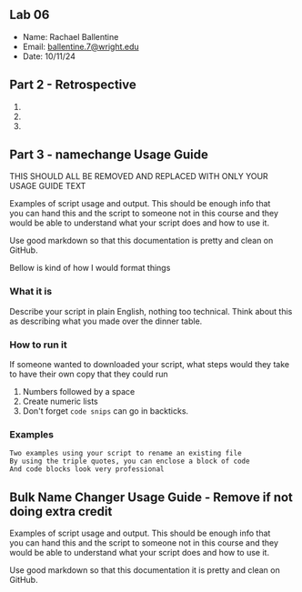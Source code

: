 ## Lab 06

- Name: Rachael Ballentine
- Email: ballentine.7@wright.edu
- Date: 10/11/24

## Part 2 - Retrospective

1.
2.
3.

## Part 3 - namechange Usage Guide

THIS SHOULD ALL BE REMOVED AND REPLACED WITH ONLY YOUR USAGE GUIDE TEXT

Examples of script usage and output. This should be enough info that  
you can hand this and the script to someone not in this course and they  
would be able to understand what your script does and how to use it.

Use good markdown so that this documentation is pretty and clean on GitHub.

Bellow is kind of how I would format things

### What it is

Describe your script in plain English, nothing too technical.  Think about this as describing what you made over the dinner table.

### How to run it

If someone wanted to downloaded your script, what steps would they take to have their own copy that they could run
1. Numbers followed by a space
2. Create numeric lists
3. Don't forget `code snips` can go in backticks.

### Examples

```
Two examples using your script to rename an existing file
By using the triple quotes, you can enclose a block of code
And code blocks look very professional
```

## Bulk Name Changer Usage Guide - Remove if not doing extra credit

Examples of script usage and output. This should be enough info that  
you can hand this and the script to someone not in this course and they  
would be able to understand what your script does and how to use it.

Use good markdown so that this documentation it is pretty and clean on GitHub.
